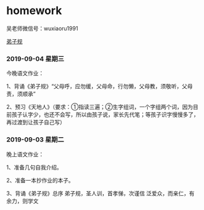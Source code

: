 # homework

吴老师微信号：wuxiaoru1991

[弟子规](https://www.diziwang.net/pyfy.html)

### 2019-09-04 星期三

今晚语文作业：

1、背诵《弟子规》“父母呼，应勿缓，父母命，行勿懒，父母教，须敬听，父母责，须顺承”

2、预习《天地人》（要求：①指读三遍；②生字组词，一个字组两个词，因为目前孩子认字少，也还不会写，所以由孩子说，家长先代笔；等孩子识字慢慢多了，再过渡到让孩子自己写）

### 2019-09-03 星期二

晚上语文作业：

1、准备几句自我介绍。

2、准备一本抄作业的本子。

3、背诵《弟子规》总序
弟子规，圣人训，首孝悌，次谨信   泛爱众，而亲仁，有余力，则学文
